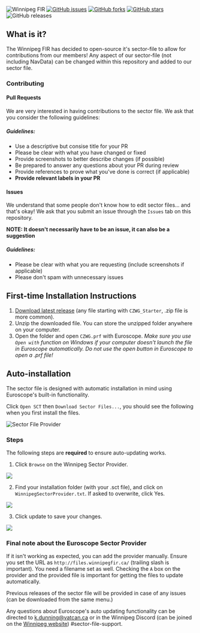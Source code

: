![Winnipeg FIR](https://winnipegfir.ca/storage/files/uploads/1638293555.png)
[![GitHub issues](https://img.shields.io/github/issues/winnipegfir/ZWG-Enhanced-Sector-File)](https://github.com/winnipegfir/ZWG-Enhanced-Sector-File/issues)
[![GitHub forks](https://img.shields.io/github/forks/winnipegfir/ZWG-Enhanced-Sector-File)](https://github.com/winnipegfir/ZWG-Enhanced-Sector-File/network)
[![GitHub stars](https://img.shields.io/github/stars/winnipegfir/ZWG-Enhanced-Sector-File)](https://github.com/winnipegfir/ZWG-Enhanced-Sector-File/stargazers)
![GitHub releases](https://img.shields.io/github/v/release/winnipegfir/ZWG-Enhanced-Sector-File)

## What is it?
The Winnipeg FIR has decided to open-source it's sector-file to allow for contributions from our members! Any aspect of our sector-file (not including NavData) can be changed within this repository and added to our sector file.

### Contributing
#### Pull Requests
We are very interested in having contributions to the sector file. We ask that you consider the following guidelines:

##### Guidelines:
- Use a descriptive but consise title for your PR
- Please be clear with what you have changed or fixed
- Provide screenshots to better describe changes (if possible)
- Be prepared to answer any questions about your PR during review
- Provide references to prove what you've done is correct (if applicable)
- **Provide relevant labels in your PR**

#### Issues
We understand that some people don't know how to edit sector files... and that's okay! We ask that you submit an issue through the `Issues` tab on this repository.

**NOTE: It doesn't necessarily have to be an issue, it can also be a suggestion**

##### Guidelines:
- Please be clear with what you are requesting (include screenshots if applicable)
- Please don't spam with unnecessary issues

## First-time Installation Instructions
1. [Download latest release](https://github.com/winnipegfir/ZWG-Enhanced-Sector-File/releases) (any file starting with `CZWG_Starter`, .zip file is more common).
2. Unzip the downloaded file. You can store the unzipped folder anywhere on your computer.
3. Open the folder and open `CZWG.prf` with Euroscope.
*Make sure you use `Open with` function on Windows if your computer doesn't launch the file in Euroscope automatically. Do not use the open button in Euroscope to open a .prf file!*

## Auto-installation
The sector file is designed with automatic installation in mind using Euroscope's built-in functionality.

Click `Open SCT` then `Download Sector Files...`, you should see the following when you first install the files.

![Sector File Provider](https://i.imgur.com/K70pZhV.png)

### Steps
The following steps are **required** to ensure auto-updating works. 

1. Click `Browse` on the Winnipeg Sector Provider.

![](https://i.imgur.com/YDs6AoE.png)

2. Find your installation folder (with your .sct file), and click on `WinnipegSectorProvider.txt`. If asked to overwrite, click Yes.

![](https://i.imgur.com/pmXKB6E.png)

3. Click update to save your changes.

![](https://i.imgur.com/ai9j9nu.png)

### Final note about the Euroscope Sector Provider

If it isn't working as expected, you can add the provider manually. Ensure you set the URL as `http://files.winnipegfir.ca/` (trailing slash is important). You need a filename set as well. Checking the `A` box on the provider and the provided file is important for getting the files to update automatically.

Previous releases of the sector file will be provided in case of any issues (can be downloaded from the same menu.)

Any questions about Euroscope's auto updating functionality can be directed to [k.dunning@vatcan.ca](mailto:k.dunning@vatcan.ca) or in the Winnipeg Discord (can be joined on the [Winnipeg website](https://winnipegfir.ca/dashboard)) #sector-file-support.
